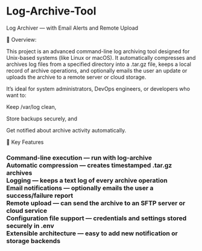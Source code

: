 # Log-Archive-Tool

Log Archiver — with Email Alerts and Remote Upload

🧠 Overview:

This project is an advanced command-line log archiving tool designed for Unix-based systems (like Linux or macOS). It automatically compresses and archives log files from a specified directory into a .tar.gz file, keeps a local record of archive operations, and optionally emails the user an update or uploads the archive to a remote server or cloud storage.

It’s ideal for system administrators, DevOps engineers, or developers who want to:

Keep /var/log clean,

Store backups securely, and

Get notified about archive activity automatically.

🧩 Key Features

<h3>
Command-line execution — run with log-archive <log-directory> </br>
Automatic compression — creates timestamped .tar.gz archives </br>
Logging — keeps a text log of every archive operation </br>
Email notifications — optionally emails the user a success/failure report </br>
Remote upload — can send the archive to an SFTP server or cloud service </br>
Configuration file support — credentials and settings stored securely in .env </br>
Extensible architecture — easy to add new notification or storage backends </br>
</h3>

